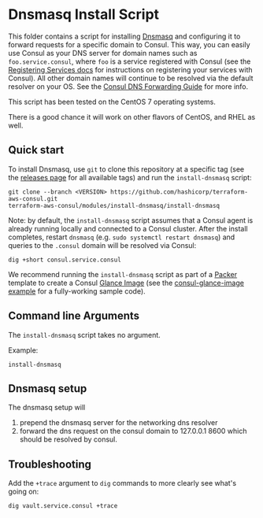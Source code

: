 # Dnsmasq Install Script

This folder contains a script for installing [Dnsmasq](http://www.thekelleys.org.uk/dnsmasq/doc.html) and configuring it to forward requests for a specific domain to Consul. This way, you can easily use Consul as your DNS server for domain names such as `foo.service.consul`, where `foo` is a service registered with Consul (see the [Registering Services docs](https://www.consul.io/intro/getting-started/services.html) for instructions on registering your services with Consul). All other domain names will continue to be resolved via the default resolver on your OS. See the [Consul DNS Forwarding Guide](https://www.consul.io/docs/guides/forwarding.html) for more info. 

This script has been tested on the CentOS 7 operating systems.

There is a good chance it will work on other flavors of CentOS, and RHEL as well.

## Quick start

To install Dnsmasq, use `git` to clone this repository at a specific tag (see the [releases page](../../../../releases) 
for all available tags) and run the `install-dnsmasq` script:

```
git clone --branch <VERSION> https://github.com/hashicorp/terraform-aws-consul.git
terraform-aws-consul/modules/install-dnsmasq/install-dnsmasq
```

Note: by default, the `install-dnsmasq` script assumes that a Consul agent is already running locally and connected to a Consul cluster. After the install completes, restart `dnsmasq` (e.g. `sudo systemctl restart dnsmasq`) and queries to the `.consul` domain will be resolved via Consul:

```
dig +short consul.service.consul
```
We recommend running the `install-dnsmasq` script as part of a [Packer](https://www.packer.io/) template to create a Consul [Glance Image](https://docs.openstack.org/glance/latest/) (see the 
[consul-glance-image example](../../examples/consul-glance-image) for a fully-working sample code).

## Command line Arguments

The `install-dnsmasq` script takes no argument.

Example:

```
install-dnsmasq
```

## Dnsmasq setup

The dnsmasq setup will

1. prepend the dnsmasq server for the networking dns resolver
2. forward the dns request on the consul domain to 127.0.0.1 8600 which should be resolved by consul.

## Troubleshooting

Add the `+trace` argument to `dig` commands to more clearly see what's going on:

```
dig vault.service.consul +trace
```
